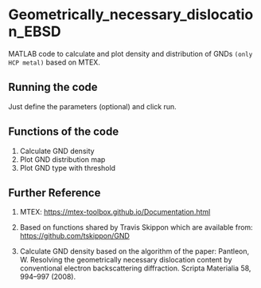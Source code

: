 # Geometrically_necessary_dislocation_EBSD

MATLAB code to calculate and plot density and distribution of GNDs `(only HCP metal)` based on MTEX.


Running the code
-----------------------------------------------------------------------------------------
Just define the parameters (optional) and click run.


Functions of the code
-----------------------------------------------------------------------------------------
1. Calculate GND density
2. Plot GND distribution map
3. Plot GND type with threshold


Further Reference
-----------------------------------------------------------------------------------------
1. MTEX: https://mtex-toolbox.github.io/Documentation.html

2. Based on functions shared by Travis Skippon which are available from: https://github.com/tskippon/GND

3. Calculate GND density based on the algorithm of the paper:
Pantleon, W. Resolving the geometrically necessary dislocation content by conventional electron backscattering diffraction. Scripta Materialia 58, 994–997 (2008).

